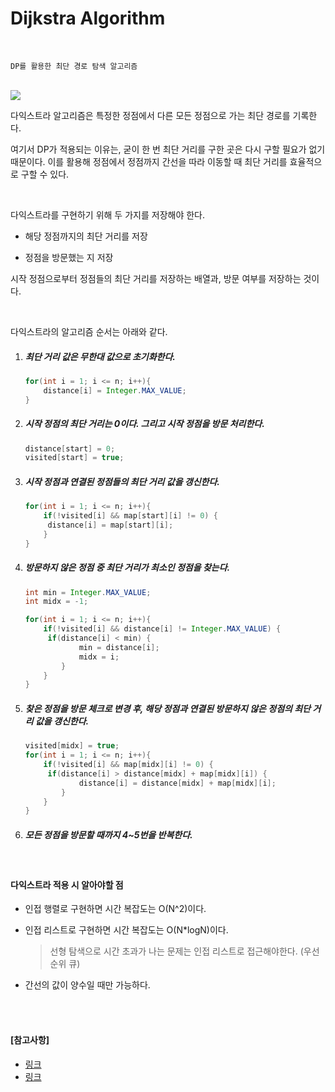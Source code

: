 # Dijkstra Algorithm

<br>

```
DP를 활용한 최단 경로 탐색 알고리즘
```

<br>



<img src="https://upload.wikimedia.org/wikipedia/commons/5/57/Dijkstra_Animation.gif">

<br>

다익스트라 알고리즘은 특정한 정점에서 다른 모든 정점으로 가는 최단 경로를 기록한다.

여기서 DP가 적용되는 이유는, 굳이 한 번 최단 거리를 구한 곳은 다시 구할 필요가 없기 때문이다. 이를 활용해 정점에서 정점까지 간선을 따라 이동할 때 최단 거리를 효율적으로 구할 수 있다.

<br>

다익스트라를 구현하기 위해 두 가지를 저장해야 한다.

- 해당 정점까지의 최단 거리를 저장

- 정점을 방문했는 지 저장

시작 정점으로부터 정점들의 최단 거리를 저장하는 배열과, 방문 여부를 저장하는 것이다.

<br>

다익스트라의 알고리즘 순서는 아래와 같다.

1. ##### 최단 거리 값은 무한대 값으로 초기화한다.

   ```java
   for(int i = 1; i <= n; i++){
       distance[i] = Integer.MAX_VALUE;
   }
   ```

2. ##### 시작 정점의 최단 거리는 0이다. 그리고 시작 정점을 방문 처리한다.

   ```java
   distance[start] = 0;
   visited[start] = true;
   ```

3. ##### 시작 정점과 연결된 정점들의 최단 거리 값을 갱신한다.

   ```java
   for(int i = 1; i <= n; i++){
       if(!visited[i] && map[start][i] != 0) {
       	distance[i] = map[start][i];
       }
   }
   ```

4. ##### 방문하지 않은 정점 중 최단 거리가 최소인 정점을 찾는다.

   ```java
   int min = Integer.MAX_VALUE;
   int midx = -1;
   
   for(int i = 1; i <= n; i++){
       if(!visited[i] && distance[i] != Integer.MAX_VALUE) {
       	if(distance[i] < min) {
               min = distance[i];
               midx = i;
           }
       }
   }
   ```

5. ##### 찾은 정점을 방문 체크로 변경 후, 해당 정점과 연결된 방문하지 않은 정점의 최단 거리 값을 갱신한다.

   ```java
   visited[midx] = true;
   for(int i = 1; i <= n; i++){
       if(!visited[i] && map[midx][i] != 0) {
       	if(distance[i] > distance[midx] + map[midx][i]) {
               distance[i] = distance[midx] + map[midx][i];
           }
       }
   }
   ```

6. ##### 모든 정점을 방문할 때까지 4~5번을 반복한다.

<br>

#### 다익스트라 적용 시 알아야할 점

- 인접 행렬로 구현하면 시간 복잡도는 O(N^2)이다.

- 인접 리스트로 구현하면 시간 복잡도는 O(N*logN)이다.

  > 선형 탐색으로 시간 초과가 나는 문제는 인접 리스트로 접근해야한다. (우선순위 큐)

- 간선의 값이 양수일 때만 가능하다.

<br>

<br>

#### [참고사항]

- [링크](https://ko.wikipedia.org/wiki/%EB%8D%B0%EC%9D%B4%ED%81%AC%EC%8A%A4%ED%8A%B8%EB%9D%BC_%EC%95%8C%EA%B3%A0%EB%A6%AC%EC%A6%98)
- [링크](https://bumbums.tistory.com/4)